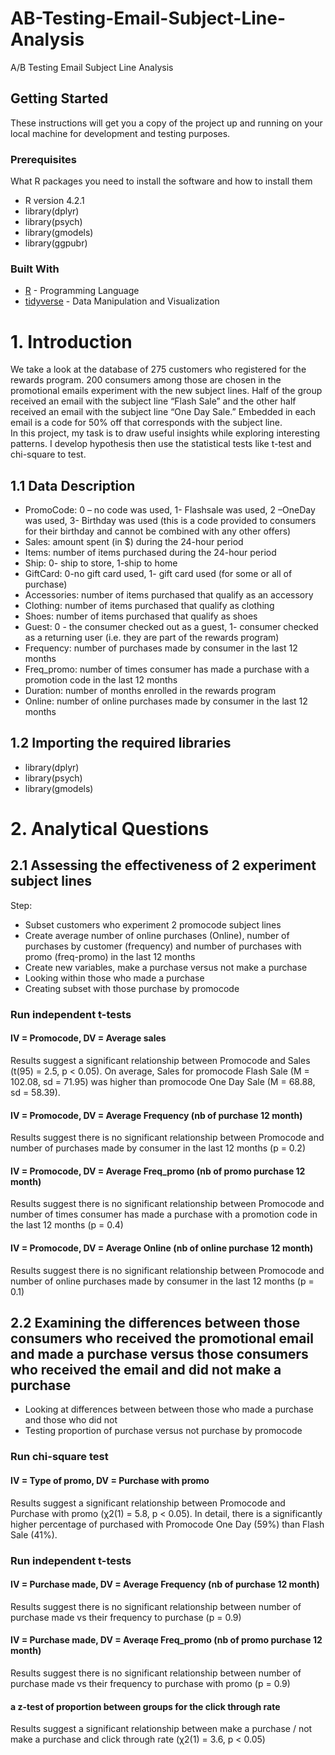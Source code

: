 # AB-Testing-Email-Subject-Line-Analysis
 A/B Testing Email Subject Line Analysis


## Getting Started
These instructions will get you a copy of the project up and running on your local machine for development and testing purposes.


### Prerequisites
What R packages you need to install the software and how to install them
* R version 4.2.1
* library(dplyr)
* library(psych)
* library(gmodels)
* library(ggpubr)


### Built With
* [R](https://www.r-project.org/) - Programming Language
* [tidyverse](https://www.tidyverse.org/) - Data Manipulation and Visualization


# 1. Introduction
We take a look at the database of 275 customers who registered for the rewards program. 200 consumers among those are chosen in the promotional emails experiment with the new subject lines. Half of the group received an email with the subject line “Flash Sale” and the other half received an email with the subject line “One Day Sale.” Embedded in each email is a code for 50% off that corresponds with the subject line.  
In this project, my task is to draw useful insights while exploring interesting patterns. I develop hypothesis then use the statistical tests like t-test and chi-square to test.


## 1.1 Data Description
* PromoCode: 0 – no code was used, 1- Flashsale was used, 2 –OneDay was used, 3- Birthday was used (this is a code provided to consumers for their birthday and cannot be combined with any other offers)
* Sales: amount spent (in $) during the 24-hour period
* Items: number of items purchased during the 24-hour period
* Ship: 0- ship to store, 1-ship to home
* GiftCard: 0-no gift card used, 1- gift card used (for some or all of purchase)
* Accessories: number of items purchased that qualify as an accessory 
* Clothing: number of items purchased that qualify as clothing
* Shoes: number of items purchased that qualify as shoes
* Guest: 0 - the consumer checked out as a guest, 1- consumer checked as a returning user (i.e. they are part of the rewards program)
* Frequency: number of purchases made by consumer in the last 12 months
* Freq_promo: number of times consumer has made a purchase with a promotion code in the last 12 months
* Duration: number of months enrolled in the rewards program
* Online: number of online purchases made by consumer in the last 12 months

## 1.2 Importing the required libraries
* library(dplyr)
* library(psych)
* library(gmodels)


# 2. Analytical Questions
## 2.1 Assessing the effectiveness of 2 experiment subject lines
Step:
* Subset customers who experiment 2 promocode subject lines 
* Create average number of online purchases (Online), number of purchases by customer (frequency) and number of purchases with promo (freq-promo) in the last 12 months
* Create new variables, make a purchase versus not make a purchase
* Looking within those who made a purchase
* Creating subset with those purchase by promocode

### Run independent t-tests
#### IV = Promocode, DV = Average sales
Results suggest a significant relationship between Promocode and Sales (t(95) = 2.5, p < 0.05). On average, Sales for promocode Flash Sale (M = 102.08, sd = 71.95) was higher than promocode One Day Sale (M = 68.88, sd = 58.39).  

#### IV = Promocode, DV = Average Frequency (nb of purchase 12 month)
Results suggest there is no significant relationship between Promocode and number of purchases made by consumer in the last 12 months (p = 0.2)

#### IV = Promocode, DV = Average Freq_promo (nb of promo purchase 12 month)
Results suggest there is no significant relationship between Promocode and number of times consumer has made a purchase with a promotion code in the last 12 months (p = 0.4)

#### IV = Promocode, DV = Average Online (nb of online purchase 12 month)
Results suggest there is no significant relationship between Promocode and number of online purchases made by consumer in the last 12 months (p = 0.1)


## 2.2 Examining the differences between those consumers who received the promotional email and made a purchase versus those consumers who received the email and did not make a purchase

* Looking at differences between between those who made a purchase and those who did not
* Testing proportion of purchase versus not purchase by promocode
### Run chi-square test
#### IV = Type of promo, DV = Purchase with promo
Results suggest a significant relationship between Promocode and Purchase with promo (χ2(1) = 5.8, p < 0.05). In detail, there is a significantly higher percentage of purchased with Promocode One Day (59%) than Flash Sale (41%). 

### Run independent t-tests
#### IV = Purchase made, DV = Average Frequency (nb of purchase 12 month)
Results suggest there is no significant relationship between number of purchase made vs their frequency to purchase (p = 0.9)

#### IV = Purchase made, DV = Averaqe Freq_promo (nb of promo purchase 12 month)
Results suggest there is no significant relationship between number of purchase made vs their frequency to purchase with promo (p = 0.9)

#### a z-test of proportion between groups for the click through rate
Results suggest a significant relationship between make a purchase / not make a purchase and click through rate (χ2(1) = 3.6, p < 0.05)
